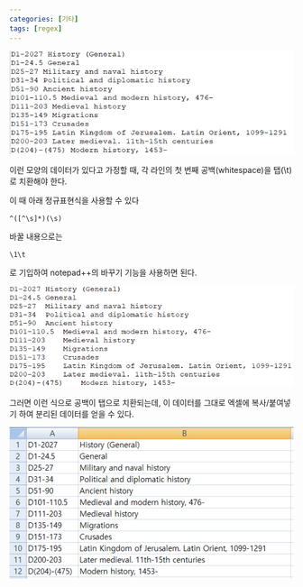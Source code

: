 ```yaml
---
categories: [기타]
tags: [regex]
---
```


![1](/assets/post/2023-03-06/01.png)

이런 모양의 데이터가 있다고 가정할 때, 각 라인의 첫 번째 공백(whitespace)을 탭(\t)로 치환해야 한다.

이 때 아래 정규표현식을 사용할 수 있다
```regexp
^([^\s]*)(\s)
```
바꿀 내용으로는
```regexp
\1\t
```
로 기입하여 notepad++의 바꾸기 기능을 사용하면 된다.

![1](/assets/post/2023-03-06/02.png)

그러면 이런 식으로 공백이 탭으로 치환되는데, 이 데이터를 그대로 엑셀에 복사/붙여넣기 하여 분리된 데이터를 얻을 수 있다.

![1](/assets/post/2023-03-06/03.png)


